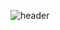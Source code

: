 ![header](https://capsule-render.vercel.app/api?type=waving&color=0:7F52FF,100:007396&height=200&section=header&text=Backend%20Developer%20%7C%20Java%20%26%20Kotlin&fontSize=40&fontColor=ffffff)

